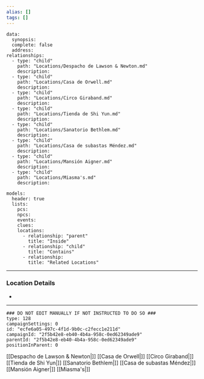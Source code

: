 ```yaml
---
alias: []
tags: []
---
```

```RpgManagerData
data: 
  synopsis: 
  complete: false
  address: 
relationships: 
  - type: "child"
    path: "Locations/Despacho de Lawson & Newton.md"
    description: 
  - type: "child"
    path: "Locations/Casa de Orwell.md"
    description: 
  - type: "child"
    path: "Locations/Circo Giraband.md"
    description: 
  - type: "child"
    path: "Locations/Tienda de Shi Yun.md"
    description: 
  - type: "child"
    path: "Locations/Sanatorio Bethlem.md"
    description: 
  - type: "child"
    path: "Locations/Casa de subastas Méndez.md"
    description: 
  - type: "child"
    path: "Locations/Mansión Aigner.md"
    description: 
  - type: "child"
    path: "Locations/Miasma's.md"
    description: 
```
```RpgManager
models: 
  header: true
  lists: 
    pcs: 
    npcs: 
    events: 
    clues: 
    locations: 
      - relationship: "parent"
        title: "Inside"
      - relationship: "child"
        title: "Contains"
      - relationship: 
        title: "Related Locations"
```
---
### Location Details
 - 

---
```RpgManagerID
### DO NOT EDIT MANUALLY IF NOT INSTRUCTED TO DO SO ###
type: 128
campaignSettings: 0
id: "ecfe6a05-497c-4f1d-9b0c-c2fecc1e211d"
campaignId: "2f5b42e8-eb40-4b4a-958c-0ed62349ade9"
parentId: "2f5b42e8-eb40-4b4a-958c-0ed62349ade9"
positionInParent: 0
```
[[Despacho de Lawson & Newton|]]
[[Casa de Orwell|]]
[[Circo Giraband|]]
[[Tienda de Shi Yun|]]
[[Sanatorio Bethlem|]]
[[Casa de subastas Méndez|]]
[[Mansión Aigner|]]
[[Miasma's|]]
